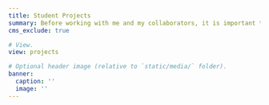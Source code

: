 ```yaml
---
title: Student Projects
summary: Before working with me and my collaborators, it is important that you know what you are getting yourself into. 
cms_exclude: true

# View.
view: projects

# Optional header image (relative to `static/media/` folder).
banner:
  caption: ''
  image: ''
---
```



